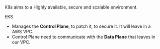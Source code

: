 K8s aims to a Highly available, secure and scalable environment.


EKS
* Manages the **Control Plane**, to patch it, to secure it. It will leave in a AWS VPC.
* Control Plane need to communicate with the **Data Plane** that leaves in our VPC. 